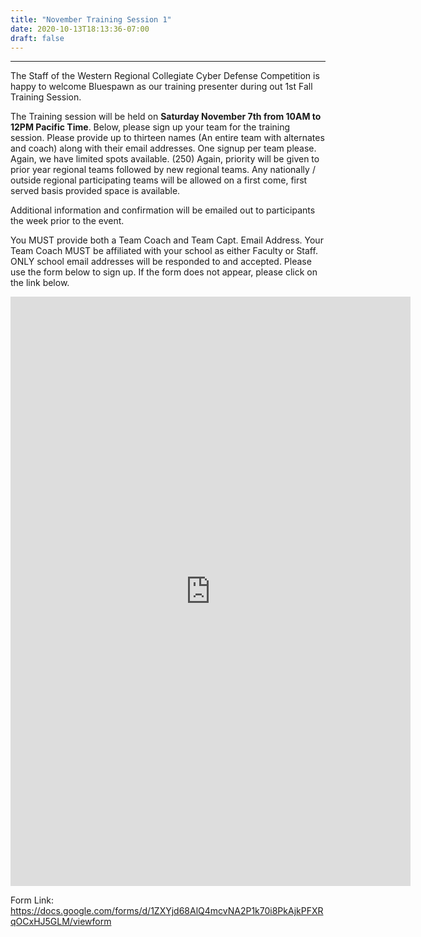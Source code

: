 ```yaml
---
title: "November Training Session 1"
date: 2020-10-13T18:13:36-07:00
draft: false
---
```

<hr>

The Staff of the Western Regional Collegiate Cyber Defense Competition is happy to welcome Bluespawn as our training presenter during out 1st Fall Training Session.

<!--more-->

The Training session will be held on **Saturday November 7th from 10AM to 12PM Pacific Time**. Below, please sign up your team for the training session. Please provide up to thirteen names (An entire team with alternates and coach) along with their email addresses. One signup per team please. Again, we have limited spots available. (250) Again, priority will be given to prior year regional teams followed by new regional teams. Any nationally / outside regional participating teams will be allowed on a first come, first served basis provided space is available.

Additional information and confirmation will be emailed out to participants the week prior to the event.

You MUST provide both a Team Coach and Team Capt. Email Address. Your Team Coach MUST be affiliated with your school as either Faculty or Staff. ONLY school email addresses will be responded to and accepted. Please use the form below to sign up. If the form does not appear, please click on the link below.

<iframe src="https://docs.google.com/forms/d/1ZXYjd68AlQ4mcvNA2P1k70i8PkAjkPFXRqOCxHJ5GLM/viewform" width="640" height="943" frameborder="0" marginheight="0" marginwidth="0">Loading…</iframe>

Form Link: https://docs.google.com/forms/d/1ZXYjd68AlQ4mcvNA2P1k70i8PkAjkPFXRqOCxHJ5GLM/viewform
